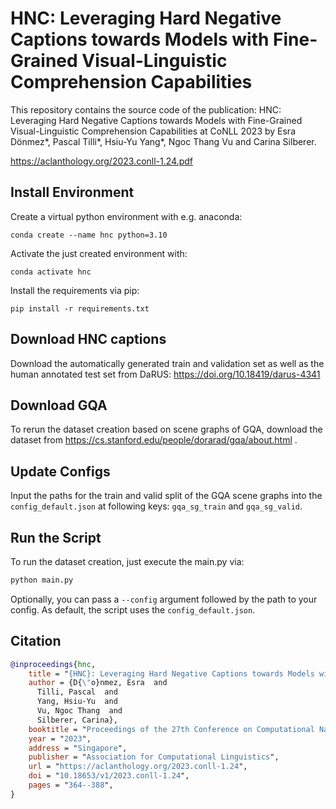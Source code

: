 # HNC: Leveraging Hard Negative Captions towards Models with Fine-Grained Visual-Linguistic Comprehension Capabilities

This repository contains the source code of the publication: HNC: Leveraging Hard Negative Captions towards Models with Fine-Grained Visual-Linguistic Comprehension Capabilities at CoNLL 2023 by Esra Dönmez*, Pascal Tilli*, Hsiu-Yu Yang*, Ngoc Thang Vu and Carina Silberer.

https://aclanthology.org/2023.conll-1.24.pdf

## Install Environment
Create a virtual python environment with e.g. anaconda:

```
conda create --name hnc python=3.10
```
Activate the just created environment with:
```
conda activate hnc
```
Install the requirements via pip:
```
pip install -r requirements.txt
```

## Download HNC captions
Download the automatically generated train and validation set as well as the human annotated test set from DaRUS: https://doi.org/10.18419/darus-4341

## Download GQA
To rerun the dataset creation based on scene graphs of GQA, download the dataset from https://cs.stanford.edu/people/dorarad/gqa/about.html .

## Update Configs
Input the paths for the train and valid split of the GQA scene graphs into the `config_default.json` at following keys: `gqa_sg_train` and `gqa_sg_valid`.

## Run the Script
To run the dataset creation, just execute the main.py via:
```bash
python main.py
```
Optionally, you can pass a `--config` argument followed by the path to your config.
As default, the script uses the `config_default.json`.

## Citation
```bibtex
@inproceedings{hnc,
    title = "{HNC}: Leveraging Hard Negative Captions towards Models with Fine-Grained Visual-Linguistic Comprehension Capabilities",
    author = {D{\"o}nmez, Esra  and
      Tilli, Pascal  and
      Yang, Hsiu-Yu  and
      Vu, Ngoc Thang  and
      Silberer, Carina},
    booktitle = "Proceedings of the 27th Conference on Computational Natural Language Learning (CoNLL)",
    year = "2023",
    address = "Singapore",
    publisher = "Association for Computational Linguistics",
    url = "https://aclanthology.org/2023.conll-1.24",
    doi = "10.18653/v1/2023.conll-1.24",
    pages = "364--388",
}
```

